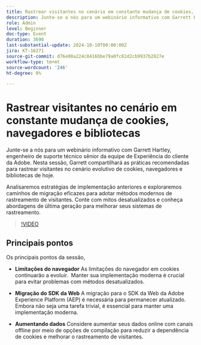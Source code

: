 ```yaml
---
title: Rastrear visitantes no cenário em constante mudança de cookies, navegadores e bibliotecas
description: Junte-se a nós para um webinário informativo com Garrett Hartley, engenheiro de suporte técnico sênior da equipe de Experiência do cliente da Adobe. Nesta sessão, Garrett compartilhará as práticas recomendadas para rastrear visitantes no cenário atual em evolução de cookies, navegadores e bibliotecas.Examinaremos as estratégias de implementação anteriores e exploraremos caminhos de migração eficazes para adotar métodos modernos de rastreamento de visitantes. Conte com mitos desatualizados e conheça abordagens de última geração para melhorar seus sistemas de rastreamento.
role: Admin
level: Beginner
doc-type: Event
duration: 3690
last-substantial-update: 2024-10-10T00:00:00Z
jira: KT-16271
source-git-commit: d76e08a224c8416bbe79a0fc82d2cb9937b2827e
workflow-type: tm+mt
source-wordcount: '246'
ht-degree: 0%

---
```



# Rastrear visitantes no cenário em constante mudança de cookies, navegadores e bibliotecas

Junte-se a nós para um webinário informativo com Garrett Hartley, engenheiro de suporte técnico sênior da equipe de Experiência do cliente da Adobe. Nesta sessão, Garrett compartilhará as práticas recomendadas para rastrear visitantes no cenário evolutivo de cookies, navegadores e bibliotecas de hoje.

Analisaremos estratégias de implementação anteriores e exploraremos caminhos de migração eficazes para adotar métodos modernos de rastreamento de visitantes. Conte com mitos desatualizados e conheça abordagens de última geração para melhorar seus sistemas de rastreamento.

>[!VIDEO](https://video.tv.adobe.com/v/3434925/?learn=on)

## Principais pontos

Os principais pontos da sessão,

* **Limitações do navegador** As limitações do navegador em cookies continuarão a evoluir. &#x200B; Manter sua implementação moderna é crucial para evitar problemas com métodos desatualizados. &#x200B;

* **Migração do SDK da Web** A migração para o SDK da Web da Adobe Experience Platform (AEP) é necessária para permanecer atualizado. Embora não seja uma tarefa trivial, é essencial para manter uma implementação moderna. &#x200B;

* **Aumentando dados** Considere aumentar seus dados online com canais offline por meio de opções de compilação para reduzir a dependência de cookies e melhorar o rastreamento de visitantes. &#x200B;


